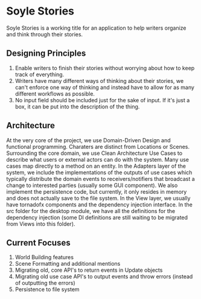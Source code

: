 # Soyle Stories
Soyle Stories is a working title for an application to help writers organize and think through their stories.

## Designing Principles
1. Enable writers to finish their stories without worrying about how to keep track of everything.
2. Writers have many different ways of thinking about their stories, we can't enforce one way of thinking and instead have to allow for as many different workflows as possible.
3. No input field should be included just for the sake of input.  If it's just a box, it can be put into the description of the thing.

## Architecture
At the very core of the project, we use Domain-Driven Design and functional programming.  Charaters are distinct from Locations or Scenes.
Surrounding the core domain, we use Clean Architecture Use Cases to describe what users or external actors can do with the system.  Many use cases map directly to a method on an entity.
In the Adapters layer of the system, we include the implementations of the outputs of use cases which typically distribute the domain events to receivers/notifiers that broadcast a change to interested parties (usually some GUI component).  We also implement the persistence code, but currently, it only resides in memory and does not actually save to the file system.
In the View layer, we usually have tornadofx components and the dependency injection interface.
In the src folder for the desktop module, we have all the definitions for the dependency injection (some DI definitions are still waiting to be migrated from Views into this folder).

## Current Focuses
1. World Building features
2. Scene Formatting and additional mentions
3. Migrating old, core API's to return events in Update objects
4. Migrating old use case API's to output events and throw errors (instead of outputting the errors)
5. Persistence to file system
